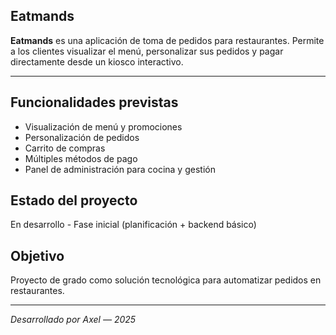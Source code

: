 ## Eatmands 

**Eatmands** es una aplicación de toma de pedidos para restaurantes. Permite a los clientes visualizar el menú, personalizar sus pedidos y pagar directamente desde un kiosco interactivo.

---

## Funcionalidades previstas

- Visualización de menú y promociones
- Personalización de pedidos
- Carrito de compras
- Múltiples métodos de pago
- Panel de administración para cocina y gestión

## Estado del proyecto

En desarrollo - Fase inicial (planificación + backend básico)

## Objetivo

Proyecto de grado como solución tecnológica para automatizar pedidos en restaurantes.

---

*Desarrollado por Axel — 2025*
